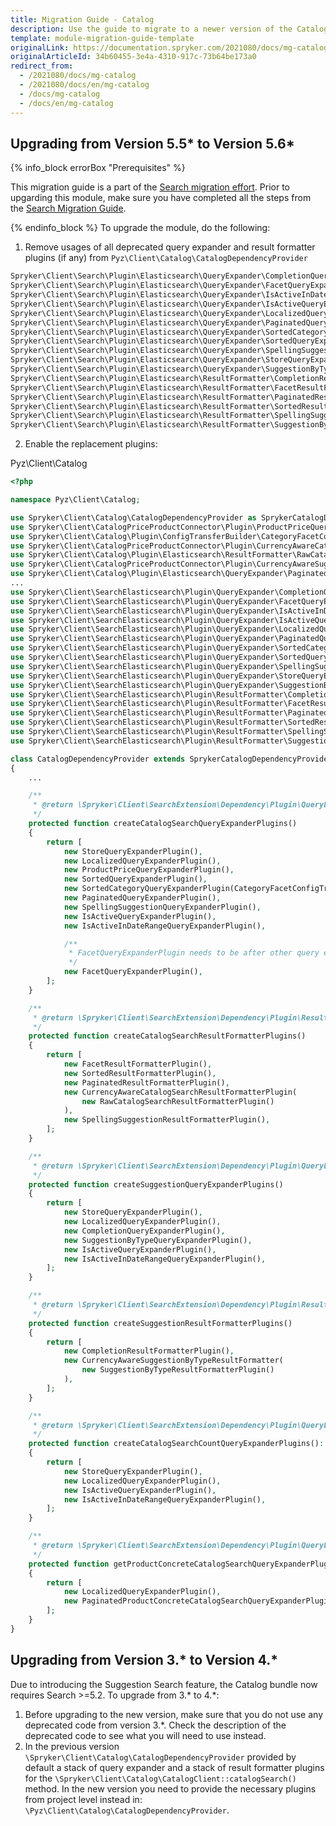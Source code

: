 ```yaml
---
title: Migration Guide - Catalog
description: Use the guide to migrate to a newer version of the Catalog module.
template: module-migration-guide-template
originalLink: https://documentation.spryker.com/2021080/docs/mg-catalog
originalArticleId: 34b60455-3e4a-4310-917c-73b64be173a0
redirect_from:
  - /2021080/docs/mg-catalog
  - /2021080/docs/en/mg-catalog
  - /docs/mg-catalog
  - /docs/en/mg-catalog
---
```


## Upgrading from Version 5.5* to  Version 5.6*
{% info_block errorBox "Prerequisites" %}

This migration guide is a part of the [Search migration effort](/docs/scos/dev/migration-concepts/search-migration-concept/search-migration-concept.html). Prior to upgarding this module, make sure you have completed all the steps from the [Search Migration Guide](/docs/scos/dev/module-migration-guides/{{page.version}}/migration-guide-search.html#upgrading-from-version-8-9---to-version-8-10--). 

{% endinfo_block %}
To upgrade the module, do the following:
1. Remove usages of all deprecated query expander and result formatter plugins (if any) from `Pyz\Client\Catalog\CatalogDependencyProvider`
```php
Spryker\Client\Search\Plugin\Elasticsearch\QueryExpander\CompletionQueryExpanderPlugin
Spryker\Client\Search\Plugin\Elasticsearch\QueryExpander\FacetQueryExpanderPlugin
Spryker\Client\Search\Plugin\Elasticsearch\QueryExpander\IsActiveInDateRangeQueryExpanderPlugin
Spryker\Client\Search\Plugin\Elasticsearch\QueryExpander\IsActiveQueryExpanderPlugin
Spryker\Client\Search\Plugin\Elasticsearch\QueryExpander\LocalizedQueryExpanderPlugin
Spryker\Client\Search\Plugin\Elasticsearch\QueryExpander\PaginatedQueryExpanderPlugin
Spryker\Client\Search\Plugin\Elasticsearch\QueryExpander\SortedCategoryQueryExpanderPlugin
Spryker\Client\Search\Plugin\Elasticsearch\QueryExpander\SortedQueryExpanderPlugin
Spryker\Client\Search\Plugin\Elasticsearch\QueryExpander\SpellingSuggestionQueryExpanderPlugin
Spryker\Client\Search\Plugin\Elasticsearch\QueryExpander\StoreQueryExpanderPlugin
Spryker\Client\Search\Plugin\Elasticsearch\QueryExpander\SuggestionByTypeQueryExpanderPlugin
Spryker\Client\Search\Plugin\Elasticsearch\ResultFormatter\CompletionResultFormatterPlugin
Spryker\Client\Search\Plugin\Elasticsearch\ResultFormatter\FacetResultFormatterPlugin
Spryker\Client\Search\Plugin\Elasticsearch\ResultFormatter\PaginatedResultFormatterPlugin
Spryker\Client\Search\Plugin\Elasticsearch\ResultFormatter\SortedResultFormatterPlugin
Spryker\Client\Search\Plugin\Elasticsearch\ResultFormatter\SpellingSuggestionResultFormatterPlugin
Spryker\Client\Search\Plugin\Elasticsearch\ResultFormatter\SuggestionByTypeResultFormatterPlugin
```
2. Enable the replacement plugins:

Pyz\Client\Catalog
   
```php
<?php

namespace Pyz\Client\Catalog;

use Spryker\Client\Catalog\CatalogDependencyProvider as SprykerCatalogDependencyProvider;
use Spryker\Client\CatalogPriceProductConnector\Plugin\ProductPriceQueryExpanderPlugin;
use Spryker\Client\Catalog\Plugin\ConfigTransferBuilder\CategoryFacetConfigTransferBuilderPlugin;
use Spryker\Client\CatalogPriceProductConnector\Plugin\CurrencyAwareCatalogSearchResultFormatterPlugin;
use Spryker\Client\Catalog\Plugin\Elasticsearch\ResultFormatter\RawCatalogSearchResultFormatterPlugin;
use Spryker\Client\CatalogPriceProductConnector\Plugin\CurrencyAwareSuggestionByTypeResultFormatter;
use Spryker\Client\Catalog\Plugin\Elasticsearch\QueryExpander\PaginatedProductConcreteCatalogSearchQueryExpanderPlugin;
...
use Spryker\Client\SearchElasticsearch\Plugin\QueryExpander\CompletionQueryExpanderPlugin;
use Spryker\Client\SearchElasticsearch\Plugin\QueryExpander\FacetQueryExpanderPlugin;
use Spryker\Client\SearchElasticsearch\Plugin\QueryExpander\IsActiveInDateRangeQueryExpanderPlugin;
use Spryker\Client\SearchElasticsearch\Plugin\QueryExpander\IsActiveQueryExpanderPlugin;
use Spryker\Client\SearchElasticsearch\Plugin\QueryExpander\LocalizedQueryExpanderPlugin;
use Spryker\Client\SearchElasticsearch\Plugin\QueryExpander\PaginatedQueryExpanderPlugin;
use Spryker\Client\SearchElasticsearch\Plugin\QueryExpander\SortedCategoryQueryExpanderPlugin;
use Spryker\Client\SearchElasticsearch\Plugin\QueryExpander\SortedQueryExpanderPlugin;
use Spryker\Client\SearchElasticsearch\Plugin\QueryExpander\SpellingSuggestionQueryExpanderPlugin;
use Spryker\Client\SearchElasticsearch\Plugin\QueryExpander\StoreQueryExpanderPlugin;
use Spryker\Client\SearchElasticsearch\Plugin\QueryExpander\SuggestionByTypeQueryExpanderPlugin;
use Spryker\Client\SearchElasticsearch\Plugin\ResultFormatter\CompletionResultFormatterPlugin;
use Spryker\Client\SearchElasticsearch\Plugin\ResultFormatter\FacetResultFormatterPlugin;
use Spryker\Client\SearchElasticsearch\Plugin\ResultFormatter\PaginatedResultFormatterPlugin;
use Spryker\Client\SearchElasticsearch\Plugin\ResultFormatter\SortedResultFormatterPlugin;
use Spryker\Client\SearchElasticsearch\Plugin\ResultFormatter\SpellingSuggestionResultFormatterPlugin;
use Spryker\Client\SearchElasticsearch\Plugin\ResultFormatter\SuggestionByTypeResultFormatterPlugin;

class CatalogDependencyProvider extends SprykerCatalogDependencyProvider
{
    ...

    /**
     * @return \Spryker\Client\SearchExtension\Dependency\Plugin\QueryExpanderPluginInterface[]
     */
    protected function createCatalogSearchQueryExpanderPlugins()
    {
        return [
            new StoreQueryExpanderPlugin(),
            new LocalizedQueryExpanderPlugin(),
            new ProductPriceQueryExpanderPlugin(),
            new SortedQueryExpanderPlugin(),
            new SortedCategoryQueryExpanderPlugin(CategoryFacetConfigTransferBuilderPlugin::PARAMETER_NAME),
            new PaginatedQueryExpanderPlugin(),
            new SpellingSuggestionQueryExpanderPlugin(),
            new IsActiveQueryExpanderPlugin(),
            new IsActiveInDateRangeQueryExpanderPlugin(),

            /**
             * FacetQueryExpanderPlugin needs to be after other query expanders which filters down the results.
             */
            new FacetQueryExpanderPlugin(),
        ];
    }

    /**
     * @return \Spryker\Client\SearchExtension\Dependency\Plugin\ResultFormatterPluginInterface[]
     */
    protected function createCatalogSearchResultFormatterPlugins()
    {
        return [
            new FacetResultFormatterPlugin(),
            new SortedResultFormatterPlugin(),
            new PaginatedResultFormatterPlugin(),
            new CurrencyAwareCatalogSearchResultFormatterPlugin(
                new RawCatalogSearchResultFormatterPlugin()
            ),
            new SpellingSuggestionResultFormatterPlugin(),
        ];
    }

    /**
     * @return \Spryker\Client\SearchExtension\Dependency\Plugin\QueryExpanderPluginInterface[]
     */
    protected function createSuggestionQueryExpanderPlugins()
    {
        return [
            new StoreQueryExpanderPlugin(),
            new LocalizedQueryExpanderPlugin(),
            new CompletionQueryExpanderPlugin(),
            new SuggestionByTypeQueryExpanderPlugin(),
            new IsActiveQueryExpanderPlugin(),
            new IsActiveInDateRangeQueryExpanderPlugin(),
        ];
    }

    /**
     * @return \Spryker\Client\SearchExtension\Dependency\Plugin\ResultFormatterPluginInterface[]
     */
    protected function createSuggestionResultFormatterPlugins()
    {
        return [
            new CompletionResultFormatterPlugin(),
            new CurrencyAwareSuggestionByTypeResultFormatter(
                new SuggestionByTypeResultFormatterPlugin()
            ),
        ];
    }

    /**
     * @return \Spryker\Client\SearchExtension\Dependency\Plugin\QueryExpanderPluginInterface[]
     */
    protected function createCatalogSearchCountQueryExpanderPlugins(): array
    {
        return [
            new StoreQueryExpanderPlugin(),
            new LocalizedQueryExpanderPlugin(),
            new IsActiveQueryExpanderPlugin(),
            new IsActiveInDateRangeQueryExpanderPlugin(),
        ];
    }

    /**
     * @return \Spryker\Client\SearchExtension\Dependency\Plugin\QueryExpanderPluginInterface[]
     */
    protected function getProductConcreteCatalogSearchQueryExpanderPlugins(): array
    {
        return [
            new LocalizedQueryExpanderPlugin(),
            new PaginatedProductConcreteCatalogSearchQueryExpanderPlugin(),
        ];
    }
}
```

## Upgrading from Version 3.* to Version 4.*

Due to introducing the Suggestion Search feature, the Catalog bundle now requires Search >=5.2.
To upgrade from 3.* to 4.\*:
1. Before upgrading to the new version, make sure that you do not use any deprecated code from version 3.\*. Check the description of the deprecated code to see what you will need to use instead.
2. In the previous version `\Spryker\Client\Catalog\CatalogDependencyProvider` provided by default a stack of query expander and a stack of result formatter plugins for the `\Spryker\Client\Catalog\CatalogClient::catalogSearch()` method. In the new version you need to provide the necessary plugins from project level instead in: `\Pyz\Client\Catalog\CatalogDependencyProvider`.
